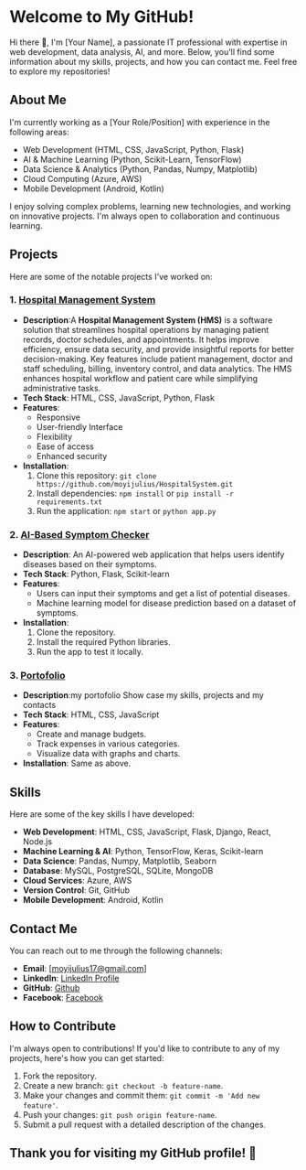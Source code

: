# Welcome to My GitHub!

Hi there 👋, I'm [Your Name], a passionate IT professional with expertise in web development, data analysis, AI, and more. Below, you'll find some information about my skills, projects, and how you can contact me. Feel free to explore my repositories!

## About Me

I'm currently working as a [Your Role/Position] with experience in the following areas:
- Web Development (HTML, CSS, JavaScript, Python, Flask)
- AI & Machine Learning (Python, Scikit-Learn, TensorFlow)
- Data Science & Analytics (Python, Pandas, Numpy, Matplotlib)
- Cloud Computing (Azure, AWS)
- Mobile Development (Android, Kotlin)

I enjoy solving complex problems, learning new technologies, and working on innovative projects. I'm always open to collaboration and continuous learning.

## Projects

Here are some of the notable projects I've worked on:

### 1. [Hospital Management System](https://github.com/moyijulius/HospitalSystem.git)
- **Description**:A **Hospital Management System (HMS)** is a software solution that streamlines hospital operations by managing patient records, doctor schedules, and appointments. It helps improve efficiency, ensure data security, and provide insightful reports for better decision-making. Key features include patient management, doctor and staff scheduling, billing, inventory control, and data analytics. The HMS enhances hospital workflow and patient care while simplifying administrative tasks.
- **Tech Stack**: HTML, CSS, JavaScript, Python, Flask
- **Features**:
  - Responsive
  - User-friendly Interface
  - Flexibility
  - Ease of access
  - Enhanced security
- **Installation**:
  1. Clone this repository: `git clone https://github.com/moyijulius/HospitalSystem.git`
  2. Install dependencies: `npm install` or `pip install -r requirements.txt`
  3. Run the application: `npm start` or `python app.py`

### 2. [AI-Based Symptom Checker](https://github.com/your-username/ai-based-symptom-checker)
- **Description**: An AI-powered web application that helps users identify diseases based on their symptoms.
- **Tech Stack**: Python, Flask, Scikit-learn
- **Features**:
  - Users can input their symptoms and get a list of potential diseases.
  - Machine learning model for disease prediction based on a dataset of symptoms.
- **Installation**:
  1. Clone the repository.
  2. Install the required Python libraries.
  3. Run the app to test it locally.

### 3. [Portofolio](https://github.com/moyijulius/myprofile.git)
- **Description**:my portofolio Show case my skills, projects and my contacts
- **Tech Stack**: HTML, CSS, JavaScript
- **Features**:
  - Create and manage budgets.
  - Track expenses in various categories.
  - Visualize data with graphs and charts.
- **Installation**: Same as above.

## Skills

Here are some of the key skills I have developed:

- **Web Development**: HTML, CSS, JavaScript, Flask, Django, React, Node.js
- **Machine Learning & AI**: Python, TensorFlow, Keras, Scikit-learn
- **Data Science**: Pandas, Numpy, Matplotlib, Seaborn
- **Database**: MySQL, PostgreSQL, SQLite, MongoDB
- **Cloud Services**: Azure, AWS
- **Version Control**: Git, GitHub
- **Mobile Development**: Android, Kotlin

## Contact Me

You can reach out to me through the following channels:

- **Email**: [moyijulius17@gmail.com]
- **LinkedIn**: [LinkedIn Profile](https://www.linkedin.com/in/julius-moyi-4795772aa?utm_source=share&utm_campaign=share_via&utm_content=profile&utm_medium=android_app)
- **GitHub**: [Github ](https://github.com/moyijulius)
- **Facebook**: [Facebook](https://www.fb.com/l/6lp1kJRRR)

## How to Contribute

I'm always open to contributions! If you'd like to contribute to any of my projects, here's how you can get started:

1. Fork the repository.
2. Create a new branch: `git checkout -b feature-name`.
3. Make your changes and commit them: `git commit -m 'Add new feature'`.
4. Push your changes: `git push origin feature-name`.
5. Submit a pull request with a detailed description of the changes.



## Thank you for visiting my GitHub profile! 🚀

